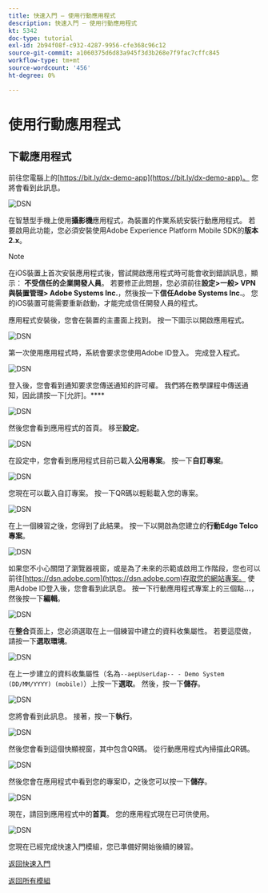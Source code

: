 ```yaml
---
title: 快速入門 — 使用行動應用程式
description: 快速入門 — 使用行動應用程式
kt: 5342
doc-type: tutorial
exl-id: 2b94f08f-c932-4287-9956-cfe368c96c12
source-git-commit: a1060375d6d83a945f3d3b268e7f9fac7cffc845
workflow-type: tm+mt
source-wordcount: '456'
ht-degree: 0%

---
```


# 使用行動應用程式

## 下載應用程式

前往您電腦上的[https://bit.ly/dx-demo-app](https://bit.ly/dx-demo-app)。 您將會看到此訊息。

![DSN](./images/mobileapp.png)

在智慧型手機上使用&#x200B;**攝影機**&#x200B;應用程式，為裝置的作業系統安裝行動應用程式。 若要啟用此功能，您必須安裝使用Adobe Experience Platform Mobile SDK的&#x200B;**版本2.x**。

>[!NOTE]
>
>在iOS裝置上首次安裝應用程式後，嘗試開啟應用程式時可能會收到錯誤訊息，顯示： **不受信任的企業開發人員**。 若要修正此問題，您必須前往&#x200B;**設定>一般> VPN與裝置管理> Adobe Systems Inc.**，然後按一下&#x200B;**信任Adobe Systems Inc.**。
>您的iOS裝置可能需要重新啟動，才能完成信任開發人員的程式。

應用程式安裝後，您會在裝置的主畫面上找到。 按一下圖示以開啟應用程式。

![DSN](./images/mobileappn1.png)

第一次使用應用程式時，系統會要求您使用Adobe ID登入。 完成登入程式。

![DSN](./images/mobileappn2.png)

登入後，您會看到通知要求您傳送通知的許可權。 我們將在教學課程中傳送通知，因此請按一下[允許]。****

![DSN](./images/mobileappn3.png)

然後您會看到應用程式的首頁。 移至&#x200B;**設定**。

![DSN](./images/mobileappn4.png)

在設定中，您會看到應用程式目前已載入&#x200B;**公用專案**。 按一下&#x200B;**自訂專案**。

![DSN](./images/mobileappn5.png)

您現在可以載入自訂專案。 按一下QR碼以輕鬆載入您的專案。

![DSN](./images/mobileappn6.png)

在上一個練習之後，您得到了此結果。 按一下以開啟為您建立的&#x200B;**行動Edge Telco專案**。

![DSN](./images/dsn5b.png)

如果您不小心關閉了瀏覽器視窗，或是為了未來的示範或啟用工作階段，您也可以前往[https://dsn.adobe.com](https://dsn.adobe.com)存取您的網站專案。 使用Adobe ID登入後，您會看到此訊息。 按一下行動應用程式專案上的三個點&#x200B;**...**，然後按一下&#x200B;**編輯**。

![DSN](./images/web8a.png)

在&#x200B;**整合**&#x200B;頁面上，您必須選取在上一個練習中建立的資料收集屬性。 若要這麼做，請按一下&#x200B;**選取環境**。

![DSN](./images/web8aa.png)

在上一步建立的資料收集屬性（名為`--aepUserLdap-- - Demo System (DD/MM/YYYY) (mobile)`）上按一下&#x200B;**選取**。 然後，按一下&#x200B;**儲存**。

![DSN](./images/web8b.png)

您將會看到此訊息。 接著，按一下&#x200B;**執行**。

![DSN](./images/web8bb.png)

然後您會看到這個快顯視窗，其中包含QR碼。 從行動應用程式內掃描此QR碼。

![DSN](./images/web8c.png)

然後您會在應用程式中看到您的專案ID，之後您可以按一下&#x200B;**儲存**。

![DSN](./images/mobileappn7.png)

現在，請回到應用程式中的&#x200B;**首頁**。 您的應用程式現在已可供使用。

![DSN](./images/mobileappn8.png)

您現在已經完成快速入門模組，您已準備好開始後續的練習。

[返回快速入門](./getting-started.md)

[返回所有模組](./../../../overview.md)
